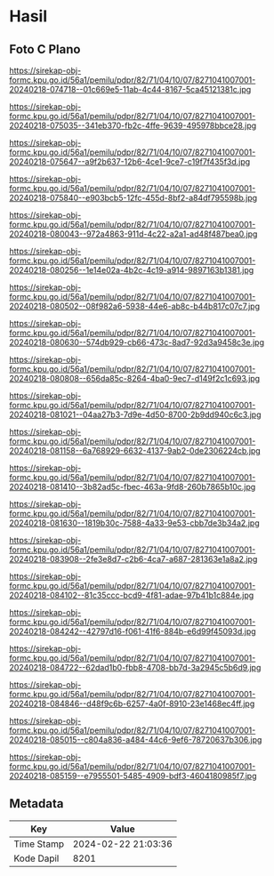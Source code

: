# Hasil

## Foto C Plano

https://sirekap-obj-formc.kpu.go.id/56a1/pemilu/pdpr/82/71/04/10/07/8271041007001-20240218-074718--01c669e5-11ab-4c44-8167-5ca45121381c.jpg

https://sirekap-obj-formc.kpu.go.id/56a1/pemilu/pdpr/82/71/04/10/07/8271041007001-20240218-075035--341eb370-fb2c-4ffe-9639-495978bbce28.jpg

https://sirekap-obj-formc.kpu.go.id/56a1/pemilu/pdpr/82/71/04/10/07/8271041007001-20240218-075647--a9f2b637-12b6-4ce1-9ce7-c19f7f435f3d.jpg

https://sirekap-obj-formc.kpu.go.id/56a1/pemilu/pdpr/82/71/04/10/07/8271041007001-20240218-075840--e903bcb5-12fc-455d-8bf2-a84df795598b.jpg

https://sirekap-obj-formc.kpu.go.id/56a1/pemilu/pdpr/82/71/04/10/07/8271041007001-20240218-080043--972a4863-911d-4c22-a2a1-ad48f487bea0.jpg

https://sirekap-obj-formc.kpu.go.id/56a1/pemilu/pdpr/82/71/04/10/07/8271041007001-20240218-080256--1e14e02a-4b2c-4c19-a914-9897163b1381.jpg

https://sirekap-obj-formc.kpu.go.id/56a1/pemilu/pdpr/82/71/04/10/07/8271041007001-20240218-080502--08f982a6-5938-44e6-ab8c-b44b817c07c7.jpg

https://sirekap-obj-formc.kpu.go.id/56a1/pemilu/pdpr/82/71/04/10/07/8271041007001-20240218-080630--574db929-cb66-473c-8ad7-92d3a9458c3e.jpg

https://sirekap-obj-formc.kpu.go.id/56a1/pemilu/pdpr/82/71/04/10/07/8271041007001-20240218-080808--656da85c-8264-4ba0-9ec7-d149f2c1c693.jpg

https://sirekap-obj-formc.kpu.go.id/56a1/pemilu/pdpr/82/71/04/10/07/8271041007001-20240218-081021--04aa27b3-7d9e-4d50-8700-2b9dd940c6c3.jpg

https://sirekap-obj-formc.kpu.go.id/56a1/pemilu/pdpr/82/71/04/10/07/8271041007001-20240218-081158--6a768929-6632-4137-9ab2-0de2306224cb.jpg

https://sirekap-obj-formc.kpu.go.id/56a1/pemilu/pdpr/82/71/04/10/07/8271041007001-20240218-081410--3b82ad5c-fbec-463a-9fd8-260b7865b10c.jpg

https://sirekap-obj-formc.kpu.go.id/56a1/pemilu/pdpr/82/71/04/10/07/8271041007001-20240218-081630--1819b30c-7588-4a33-9e53-cbb7de3b34a2.jpg

https://sirekap-obj-formc.kpu.go.id/56a1/pemilu/pdpr/82/71/04/10/07/8271041007001-20240218-083908--2fe3e8d7-c2b6-4ca7-a687-281363e1a8a2.jpg

https://sirekap-obj-formc.kpu.go.id/56a1/pemilu/pdpr/82/71/04/10/07/8271041007001-20240218-084102--81c35ccc-bcd9-4f81-adae-97b41b1c884e.jpg

https://sirekap-obj-formc.kpu.go.id/56a1/pemilu/pdpr/82/71/04/10/07/8271041007001-20240218-084242--42797d16-f061-41f6-884b-e6d99f45093d.jpg

https://sirekap-obj-formc.kpu.go.id/56a1/pemilu/pdpr/82/71/04/10/07/8271041007001-20240218-084722--62dad1b0-fbb8-4708-bb7d-3a2945c5b6d9.jpg

https://sirekap-obj-formc.kpu.go.id/56a1/pemilu/pdpr/82/71/04/10/07/8271041007001-20240218-084846--d48f9c6b-6257-4a0f-8910-23e1468ec4ff.jpg

https://sirekap-obj-formc.kpu.go.id/56a1/pemilu/pdpr/82/71/04/10/07/8271041007001-20240218-085015--c804a836-a484-44c6-9ef6-78720637b306.jpg

https://sirekap-obj-formc.kpu.go.id/56a1/pemilu/pdpr/82/71/04/10/07/8271041007001-20240218-085159--e7955501-5485-4909-bdf3-4604180985f7.jpg


## Metadata

| Key        | Value               |
| ---------- | ------------------- |
| Time Stamp | 2024-02-22 21:03:36 |
| Kode Dapil | 8201                |



